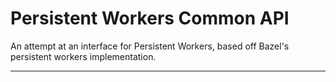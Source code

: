 Persistent Workers Common API
===
An attempt at an interface for Persistent Workers,
based off Bazel's persistent workers implementation.

___

